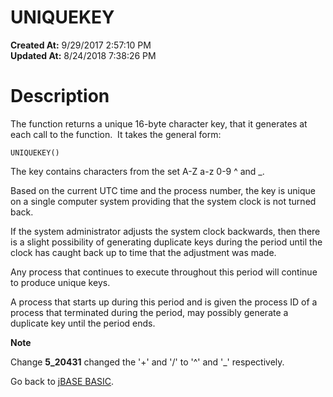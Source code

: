 # UNIQUEKEY

**Created At:** 9/29/2017 2:57:10 PM  
**Updated At:** 8/24/2018 7:38:26 PM  


# Description

The function returns a unique 16-byte character key, that it generates at each call to the function.  It takes the general form:

```
UNIQUEKEY()
```



The key contains characters from the set A-Z a-z 0-9 ^ and \_.

Based on the current UTC time and the process number, the key is unique on a single computer system providing that the system clock is not turned back.

If the system administrator adjusts the system clock backwards, then there is a slight possibility of generating duplicate keys during the period until the clock has caught back up to time that the adjustment was made.

Any process that continues to execute throughout this period will continue to produce unique keys.

A process that starts up during this period and is given the process ID of a process that terminated during the period, may possibly generate a duplicate key until the period ends.

**Note**

Change **5\_20431** changed the '+' and '/' to '^' and '\_' respectively.

Go back to [jBASE BASIC](263498-jbase-basic).
